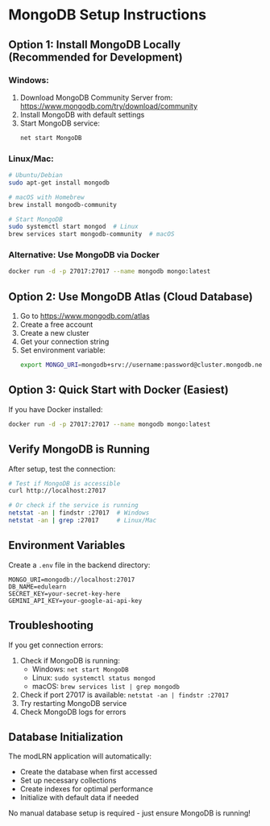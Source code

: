 # MongoDB Setup Instructions

## Option 1: Install MongoDB Locally (Recommended for Development)

### Windows:
1. Download MongoDB Community Server from: https://www.mongodb.com/try/download/community
2. Install MongoDB with default settings
3. Start MongoDB service:
   ```cmd
   net start MongoDB
   ```

### Linux/Mac:
```bash
# Ubuntu/Debian
sudo apt-get install mongodb

# macOS with Homebrew
brew install mongodb-community

# Start MongoDB
sudo systemctl start mongod  # Linux
brew services start mongodb-community  # macOS
```

### Alternative: Use MongoDB via Docker
```bash
docker run -d -p 27017:27017 --name mongodb mongo:latest
```

## Option 2: Use MongoDB Atlas (Cloud Database)

1. Go to https://www.mongodb.com/atlas
2. Create a free account
3. Create a new cluster
4. Get your connection string
5. Set environment variable:
   ```bash
   export MONGO_URI=mongodb+srv://username:password@cluster.mongodb.net/edulearn
   ```

## Option 3: Quick Start with Docker (Easiest)

If you have Docker installed:
```bash
docker run -d -p 27017:27017 --name mongodb mongo:latest
```

## Verify MongoDB is Running

After setup, test the connection:
```bash
# Test if MongoDB is accessible
curl http://localhost:27017

# Or check if the service is running
netstat -an | findstr :27017  # Windows
netstat -an | grep :27017     # Linux/Mac
```

## Environment Variables

Create a `.env` file in the backend directory:
```env
MONGO_URI=mongodb://localhost:27017
DB_NAME=edulearn
SECRET_KEY=your-secret-key-here
GEMINI_API_KEY=your-google-ai-api-key
```

## Troubleshooting

If you get connection errors:
1. Check if MongoDB is running: 
   - Windows: `net start MongoDB`
   - Linux: `sudo systemctl status mongod`
   - macOS: `brew services list | grep mongodb`
2. Check if port 27017 is available: `netstat -an | findstr :27017`
3. Try restarting MongoDB service
4. Check MongoDB logs for errors

## Database Initialization

The modLRN application will automatically:
- Create the database when first accessed
- Set up necessary collections
- Create indexes for optimal performance
- Initialize with default data if needed

No manual database setup is required - just ensure MongoDB is running!